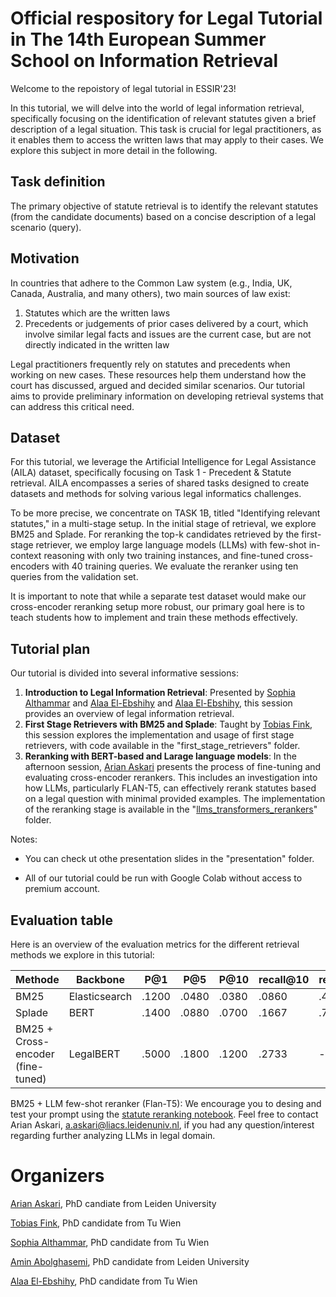 # Official respository for Legal Tutorial in The 14th European Summer School on Information Retrieval

Welcome to the repoistory of legal tutorial in ESSIR'23!

In this tutorial, we will delve into the world of legal information retrieval, specifically focusing on the identification of relevant statutes given a brief description of a legal situation. This task is crucial for legal practitioners, as it enables them to access the written laws that may apply to their cases. We explore this subject in more detail in the following.

## Task definition

The primary objective of statute retrieval is to identify the relevant statutes (from the candidate documents) based on a concise description of a legal scenario (query).

## Motivation
In countries that adhere to the Common Law system (e.g., India, UK, Canada, Australia, and many others), two main sources of law exist:
1. Statutes which are the written laws
2. Precedents or judgements of prior cases delivered by a court, which involve similar legal facts and issues are the current case, but are not directly indicated in the written law

Legal practitioners frequently rely on statutes and precedents when working on new cases. These resources help them understand how the court has discussed, argued and decided similar scenarios. Our tutorial aims to provide preliminary information on developing retrieval systems that can address this critical need.



## Dataset

For this tutorial, we leverage the Artificial Intelligence for Legal Assistance (AILA) dataset, specifically focusing on Task 1 - Precedent & Statute retrieval. AILA encompasses a series of shared tasks designed to create datasets and methods for solving various legal informatics challenges.

To be more precise, we concentrate on TASK 1B, titled "Identifying relevant statutes," in a multi-stage setup. In the initial stage of retrieval, we explore BM25 and Splade. For reranking the top-k candidates retrieved by the first-stage retriever, we employ large language models (LLMs) with few-shot in-context reasoning with only two training instances, and fine-tuned cross-encoders with 40 training queries. We evaluate the reranker using ten queries from the validation set.

It is important to note that while a separate test dataset would make our cross-encoder reranking setup more robust, our primary goal here is to teach students how to implement and train these methods effectively.

## Tutorial plan

Our tutorial is divided into several informative sessions:
1. **Introduction to Legal Information Retrieval**: Presented by [Sophia Althammar](https://www.linkedin.com/in/sophia-althammer-2a93b6b9/) and [Alaa El-Ebshihy](https://www.linkedin.com/in/alaa-el-ebshihy/) and [Alaa El-Ebshihy](https://www.linkedin.com/in/alaa-el-ebshihy/), this session provides an overview of legal information retrieval.        
2. **First Stage Retrievers with BM25 and Splade**: Taught by [Tobias Fink](https://www.linkedin.com/in/tobias-fink-89b50a229/), this session explores the implementation and usage of first stage retrievers, with code available in the "first_stage_retrievers" folder.        
3. **Reranking with BERT-based and Larage language models**: In the afternoon session, [Arian Askari](https://www.linkedin.com/in/arian-askari/) presents the process of fine-tuning and evaluating cross-encoder rerankers. This includes an investigation into how LLMs, particularly FLAN-T5, can effectively rerank statutes based on a legal question with minimal provided examples. The implementation of the reranking stage is available in the "[llms_transformers_rerankers](https://github.com/ProjectDossier/ESSIR-2023-Legal-Tutorial/tree/main/llms_transformers_rerankers)" folder.

       
Notes:

- You can check ut othe presentation slides in the "presentation" folder.

- All of our tutorial could be run with Google Colab without access to premium account.


<!--- 
# Retrieval

## First stage Retrieval

### BM25 
mple
#### Experiments

#### Results


### Splade

#### Hyper-parameters

#### Results

--- 

# reranking

## Cross-encoder reranking

### Training script


### Evaluation Script

#### Effectiveness of MiniLM-MSMARCO-V2 on the test set

We finetune legal BERT on 40 queries and evaluate it on 10 queries as evaluation set

---
## Large language models as few-shot rerankers for statute retrieval

---

--->

## Evaluation table

Here is an overview of the evaluation metrics for the different retrieval methods we explore in this tutorial:

| Methode                           | Backbone      | P@1 | P@5 | P@10 | recall@10 | recall@100 | Map@100 |
|-----------------------------------|---------------|-----|-----|------|-----------|------------|---------|
| BM25                              | Elasticsearch | .1200   |  .0480   |  .0380   |     .0860      |     .4373       |     .0605    |
| Splade                            | BERT          |  .1400   |  .0880   |   .0700   |     .1667      |        .7257    |    .1060     |
| BM25 + Cross-encoder (fine-tuned) | LegalBERT          |  .5000   |  .1800   |  .1200    |       .2733    |    --       |     --    |

BM25 + LLM few-shot reranker (Flan-T5): We encourage you to desing and test your prompt using the [statute reranking notebook](https://github.com/ProjectDossier/ESSIR-2023-Legal-Tutorial/blob/main/llms_transformers_rerankers/solutions/3_statute_reranking_with_LLMs_solution.ipynb). Feel free to contact Arian Askari, <a.askari@liacs.leidenuniv.nl>, if you had any question/interest regarding further analyzing LLMs in legal domain.

 
# Organizers

[Arian Askari](https://www.linkedin.com/in/arian-askari/), PhD candiate from Leiden University

[Tobias Fink](https://www.linkedin.com/in/tobias-fink-89b50a229/), PhD candidate from Tu Wien

[Sophia Althammar](https://www.linkedin.com/in/sophia-althammer-2a93b6b9/), PhD candidate from Tu Wien

[Amin Abolghasemi](https://www.linkedin.com/in/amin-abolghasemi/), PhD candidate from Leiden University

[Alaa El-Ebshihy](https://www.linkedin.com/in/alaa-el-ebshihy/),  PhD candidate from Tu Wien
